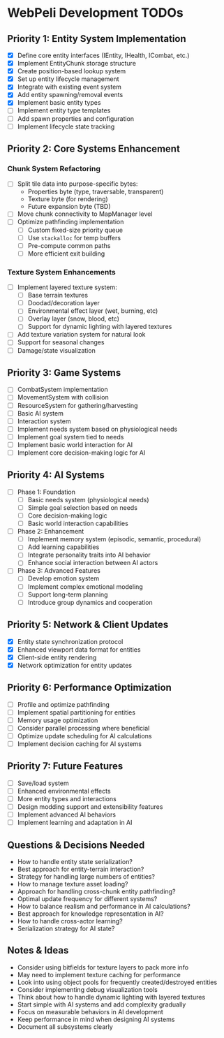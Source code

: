 # WebPeli Development TODOs

## Priority 1: Entity System Implementation
- [x] Define core entity interfaces (IEntity, IHealth, ICombat, etc.)
- [x] Implement EntityChunk storage structure
- [x] Create position-based lookup system
- [x] Set up entity lifecycle management
- [x] Integrate with existing event system
- [x] Add entity spawning/removal events
- [x] Implement basic entity types
- [ ] Implement entity type templates
- [ ] Add spawn properties and configuration
- [ ] Implement lifecycle state tracking

## Priority 2: Core Systems Enhancement

### Chunk System Refactoring
- [ ] Split tile data into purpose-specific bytes:
  - Properties byte (type, traversable, transparent)
  - Texture byte (for rendering)
  - Future expansion byte (TBD)
- [ ] Move chunk connectivity to MapManager level
- [ ] Optimize pathfinding implementation
  - [ ] Custom fixed-size priority queue
  - [ ] Use `stackalloc` for temp buffers
  - [ ] Pre-compute common paths
  - [ ] More efficient exit building

### Texture System Enhancements
- [ ] Implement layered texture system:
  - [ ] Base terrain textures
  - [ ] Doodad/decoration layer
  - [ ] Environmental effect layer (wet, burning, etc)
  - [ ] Overlay layer (snow, blood, etc)
  - [ ] Support for dynamic lighting with layered textures
- [ ] Add texture variation system for natural look
- [ ] Support for seasonal changes
- [ ] Damage/state visualization

## Priority 3: Game Systems
- [ ] CombatSystem implementation
- [ ] MovementSystem with collision
- [ ] ResourceSystem for gathering/harvesting
- [ ] Basic AI system
- [ ] Interaction system
- [ ] Implement needs system based on physiological needs
- [ ] Implement goal system tied to needs
- [ ] Implement basic world interaction for AI
- [ ] Implement core decision-making logic for AI

## Priority 4: AI Systems
- [ ] Phase 1: Foundation
  - [ ] Basic needs system (physiological needs)
  - [ ] Simple goal selection based on needs
  - [ ] Core decision-making logic
  - [ ] Basic world interaction capabilities
- [ ] Phase 2: Enhancement
  - [ ] Implement memory system (episodic, semantic, procedural)
  - [ ] Add learning capabilities
  - [ ] Integrate personality traits into AI behavior
  - [ ] Enhance social interaction between AI actors
- [ ] Phase 3: Advanced Features
  - [ ] Develop emotion system
  - [ ] Implement complex emotional modeling
  - [ ] Support long-term planning
  - [ ] Introduce group dynamics and cooperation

## Priority 5: Network & Client Updates
- [x] Entity state synchronization protocol
- [x] Enhanced viewport data format for entities
- [x] Client-side entity rendering
- [x] Network optimization for entity updates

## Priority 6: Performance Optimization
- [ ] Profile and optimize pathfinding
- [ ] Implement spatial partitioning for entities
- [ ] Memory usage optimization
- [ ] Consider parallel processing where beneficial
- [ ] Optimize update scheduling for AI calculations
- [ ] Implement decision caching for AI systems

## Priority 7: Future Features
- [ ] Save/load system
- [ ] Enhanced environmental effects
- [ ] More entity types and interactions
- [ ] Design modding support and extensibility features
- [ ] Implement advanced AI behaviors
- [ ] Implement learning and adaptation in AI

## Questions & Decisions Needed
- How to handle entity state serialization?
- Best approach for entity-terrain interaction?
- Strategy for handling large numbers of entities?
- How to manage texture asset loading?
- Approach for handling cross-chunk entity pathfinding?
- Optimal update frequency for different systems?
- How to balance realism and performance in AI calculations?
- Best approach for knowledge representation in AI?
- How to handle cross-actor learning?
- Serialization strategy for AI state?

## Notes & Ideas
- Consider using bitfields for texture layers to pack more info
- May need to implement texture caching for performance
- Look into using object pools for frequently created/destroyed entities
- Consider implementing debug visualization tools
- Think about how to handle dynamic lighting with layered textures
- Start simple with AI systems and add complexity gradually
- Focus on measurable behaviors in AI development
- Keep performance in mind when designing AI systems
- Document all subsystems clearly